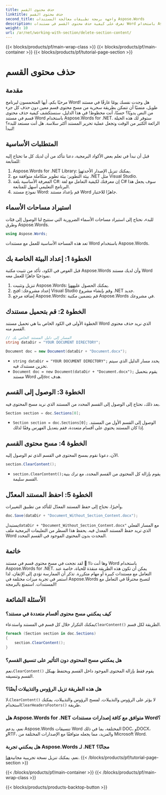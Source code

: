 ```yaml
---
title: حذف محتوى القسم
linktitle: حذف محتوى القسم
second_title: واجهة برمجة تطبيقات معالجة المستندات Aspose.Words
description: تعرف على كيفية حذف محتوى القسم في مستندات Word باستخدام Aspose.Words for .NET. يضمن هذا الدليل خطوة بخطوة إدارة المستندات بكفاءة.
weight: 10
url: /ar/net/working-with-section/delete-section-content/
---
```


{{< blocks/products/pf/main-wrap-class >}}
{{< blocks/products/pf/main-container >}}
{{< blocks/products/pf/tutorial-page-section >}}

# حذف محتوى القسم

## مقدمة

مرحبًا بكم، أيها المتحمسون لبرنامج Word! هل وجدت نفسك يومًا غارقًا في مستند طويل، متمنيًا أن تتمكن بطريقة سحرية من مسح محتوى قسم معين دون حذف كل جزء من النص يدويًا؟ حسنًا، أنت محظوظ! في هذا الدليل، سنستكشف كيفية حذف محتوى قسم في مستند Word باستخدام Aspose.Words for .NET. ستوفر لك هذه الحيلة الرائعة الكثير من الوقت وتجعل عملية تحرير المستند أكثر سلاسة. هل أنت مستعد للبدء؟ لنبدأ!

## المتطلبات الأساسية

قبل أن نبدأ في تعلم بعض الأكواد البرمجية، دعنا نتأكد من أن لديك كل ما تحتاج إليه للمتابعة:

1.  Aspose.Words for .NET Library: يمكنك تنزيل الإصدار الأحدث[هنا](https://releases.aspose.com/words/net/).
2. بيئة التطوير: بيئة تطوير متكاملة متوافقة مع .NET مثل Visual Studio.
3. المعرفة الأساسية بلغة C#: إن معرفتك لكيفية التعامل مع لغة C# سوف يجعل هذا البرنامج التعليمي أسهل للمتابعة.
4. نموذج مستند Word: قم بإعداد مستند Word جاهزًا للاختبار.

## استيراد مساحات الأسماء

للبدء، نحتاج إلى استيراد مساحات الأسماء الضرورية التي ستتيح لنا الوصول إلى فئات وطرق Aspose.Words.

```csharp
using Aspose.Words;
```

تعد هذه المساحة الأساسية للعمل مع مستندات Word باستخدام Aspose.Words.

## الخطوة 1: إعداد البيئة الخاصة بك

قبل الغوص في الكود، تأكد من تثبيت مكتبة Aspose.Words وأن لديك مستند Word نموذجيًا جاهزًا للعمل معه.

1.  تنزيل وتثبيت Aspose.Words: يمكنك الحصول عليه[هنا](https://releases.aspose.com/words/net/).
2. إعداد مشروعك: افتح Visual Studio وقم بإنشاء مشروع .NET جديد.
3. إضافة مرجع Aspose.Words: قم بتضمين مكتبة Aspose.Words في مشروعك.

## الخطوة 2: قم بتحميل مستندك

الخطوة الأولى في الكود الخاص بنا هي تحميل مستند Word الذي نريد حذف محتوى القسم منه.

```csharp
// المسار إلى دليل المستند الخاص بك
string dataDir = "YOUR DOCUMENT DIRECTORY";

Document doc = new Document(dataDir + "Document.docx");
```

- `string dataDir = "YOUR DOCUMENT DIRECTORY";` يحدد مسار الدليل الذي سيتم تخزين مستندك فيه.
- `Document doc = new Document(dataDir + "Document.docx");` يقوم بتحميل مستند Word إلى`doc` هدف.

## الخطوة 3: الوصول إلى القسم

بعد ذلك، نحتاج إلى الوصول إلى القسم المحدد من المستند الذي نريد مسح المحتوى فيه.

```csharp
Section section = doc.Sections[0];
```

- `Section section = doc.Sections[0];` الوصول إلى القسم الأول من المستند. إذا كان المستند يحتوي على أقسام متعددة، فقم بتعديل الفهرس وفقًا لذلك.

## الخطوة 4: مسح محتوى القسم

الآن، دعونا نقوم بمسح المحتوى في القسم الذي تم الوصول إليه.

```csharp
section.ClearContent();
```

- `section.ClearContent();`يقوم بإزالة كل المحتوى من القسم المحدد، مع ترك بنية القسم سليمة.

## الخطوة 5: احفظ المستند المعدّل

وأخيرًا، نحتاج إلى حفظ المستند المعدّل للتأكد من تطبيق التغييرات.

```csharp
doc.Save(dataDir + "Document_Without_Section_Content.docx");
```

 يستبدل`dataDir + "Document_Without_Section_Content.docx"` مع المسار الفعلي الذي تريد حفظ المستند المعدل فيه. يحفظ هذا السطر من التعليمات البرمجية ملف Word المحدث بدون المحتوى الموجود في القسم المحدد.

## خاتمة

وها أنت ذا! 🎉 لقد نجحت في مسح محتوى قسم في مستند Word باستخدام Aspose.Words for .NET. يمكن أن تكون هذه الطريقة منقذة للحياة، خاصة عند التعامل مع مستندات كبيرة أو مهام متكررة. تذكر أن الممارسة تؤدي إلى الإتقان، لذا استمر في تجربة ميزات مختلفة في Aspose.Words لتصبح محترفًا في التعامل مع المستندات. استمتع بالبرمجة!

## الأسئلة الشائعة

### كيف يمكنني مسح محتوى أقسام متعددة في مستند؟

 يمكنك التكرار خلال كل قسم في المستند واستدعاء`ClearContent()` الطريقة لكل قسم.

```csharp
foreach (Section section in doc.Sections)
{
    section.ClearContent();
}
```

### هل يمكنني مسح المحتوى دون التأثير على تنسيق القسم؟

 نعم،`ClearContent()` يقوم فقط بإزالة المحتوى الموجود داخل القسم ويحتفظ بهيكل القسم وتنسيقه.

### هل هذه الطريقة تزيل الرؤوس والتذييلات أيضًا؟

 لا،`ClearContent()` لا يؤثر على الرؤوس والتذييلات. لمسح الرؤوس والتذييلات، يمكنك استخدام`ClearHeadersFooters()` طريقة.

### هل Aspose.Words for .NET متوافق مع كافة إصدارات مستندات Word؟

نعم، يدعم Aspose.Words تنسيقات Word المختلفة، بما في ذلك DOC، وDOCX، وRTF، والمزيد، مما يجعله متوافقًا مع الإصدارات المختلفة من Microsoft Word.

### هل يمكنني تجربة Aspose.Words لـ .NET مجانًا؟

 نعم، يمكنك تنزيل نسخة تجريبية مجانية[هنا](https://releases.aspose.com/).
{{< /blocks/products/pf/tutorial-page-section >}}

{{< /blocks/products/pf/main-container >}}
{{< /blocks/products/pf/main-wrap-class >}}

{{< blocks/products/products-backtop-button >}}
